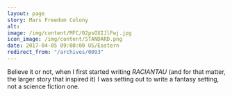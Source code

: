 ```yaml
---
layout: page
story: Mars Freedom Colony
alt:
image: /img/content/MFC/02psOXIJlFwj.jpg
icon_image: /img/content/STANDARD.png
date: 2017-04-05 09:00:00 US/Eastern
redirect_from: "/archives/0093"
---
```


Believe it or not, when I first started writing <em>RACIANTAU</em> (and for that matter, the larger story that inspired it) I was setting out to write a fantasy setting, not a science fiction one.
